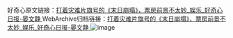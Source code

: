 好奇心原文链接：[打着灾难片旗号的《末日崩塌》，票房前景不太妙_娱乐_好奇心日报-晏文静 ](https://www.qdaily.com/articles/10206.html)
WebArchive归档链接：[打着灾难片旗号的《末日崩塌》，票房前景不太妙_娱乐_好奇心日报-晏文静 ](http://web.archive.org/web/20190623155829/https://www.qdaily.com/articles/10206.html)
![image](http://ww3.sinaimg.cn/large/007d5XDply1g3vvkrep12j30u02wh7wh)